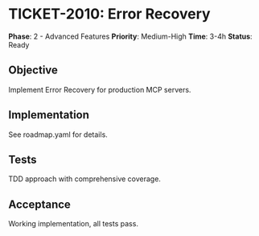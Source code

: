 # TICKET-2010: Error Recovery

**Phase**: 2 - Advanced Features
**Priority**: Medium-High
**Time**: 3-4h
**Status**: Ready

## Objective
Implement Error Recovery for production MCP servers.

## Implementation
See roadmap.yaml for details.

## Tests
TDD approach with comprehensive coverage.

## Acceptance
Working implementation, all tests pass.
